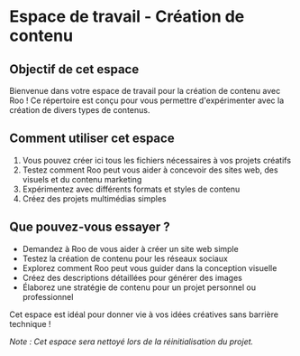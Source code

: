 # Espace de travail - Création de contenu

## Objectif de cet espace

Bienvenue dans votre espace de travail pour la création de contenu avec Roo ! Ce répertoire est conçu pour vous permettre d'expérimenter avec la création de divers types de contenus.

## Comment utiliser cet espace

1. Vous pouvez créer ici tous les fichiers nécessaires à vos projets créatifs
2. Testez comment Roo peut vous aider à concevoir des sites web, des visuels et du contenu marketing
3. Expérimentez avec différents formats et styles de contenu
4. Créez des projets multimédias simples

## Que pouvez-vous essayer ?

- Demandez à Roo de vous aider à créer un site web simple
- Testez la création de contenu pour les réseaux sociaux
- Explorez comment Roo peut vous guider dans la conception visuelle
- Créez des descriptions détaillées pour générer des images
- Élaborez une stratégie de contenu pour un projet personnel ou professionnel

Cet espace est idéal pour donner vie à vos idées créatives sans barrière technique !

*Note : Cet espace sera nettoyé lors de la réinitialisation du projet.*